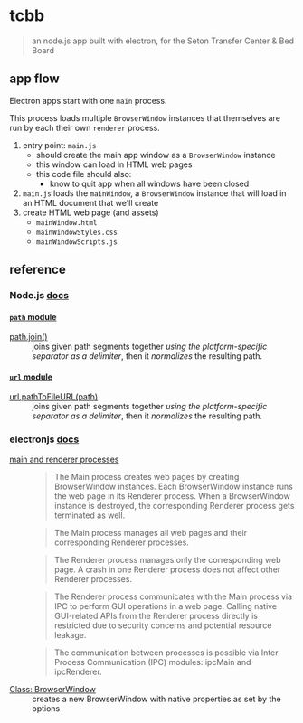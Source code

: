 # tcbb

> an node.js app built with electron, for the Seton Transfer Center & Bed Board

## app flow

Electron apps start with one `main` process.

This process loads multiple `BrowserWindow` instances that themselves are run by each their own `renderer` process.

1. entry point: `main.js`
	- should create the main app window as a `BrowserWindow` instance
	- this window can load in HTML web pages
	- this code file should also:
		- know to quit app when all windows have been closed
2. `main.js` loads the `mainWindow`, a `BrowserWindow` instance that will load in an HTML document that we'll create
3. create HTML web page (and assets)
	- `mainWindow.html`
	- `mainWindowStyles.css`
	- `mainWindowScripts.js`

## reference

### Node.js [docs](https://nodejs.org/api/index.html)


#### [`path` module](https://nodejs.org/api/path.html)

<dl>
<dt><a href="https://nodejs.org/api/path.html#path_path_join_paths">path.join()</a></dt>
<dd>joins given path segments together <em>using the platform-specific separator as a delimiter</em>, then it <em>normalizes</em> the resulting path.</dd>
</dl>

#### [`url` module](https://nodejs.org/api/url.html#url_the_whatwg_url_api)


<dl>
<dt><a href="https://nodejs.org/api/url.html#url_url_pathtofileurl_path">url.pathToFileURL(path)</a></dt>
<dd>joins given path segments together <em>using the platform-specific separator as a delimiter</em>, then it <em>normalizes</em> the resulting path.</dd>
</dl>


### electronjs [docs](https://www.electronjs.org/docs)

<dl>
<dt><a href="https://www.electronjs.org/docs/tutorial/quick-start#main-and-renderer-processes">main and renderer processes</a></dt>
<dd>
	<blockquote>The Main process creates web pages by creating BrowserWindow instances. Each BrowserWindow instance runs the web page in its Renderer process. When a BrowserWindow instance is destroyed, the corresponding Renderer process gets terminated as well.</blockquote>
	<blockquote>The Main process manages all web pages and their corresponding Renderer processes.</blockquote>
	<blockquote>The Renderer process manages only the corresponding web page. A crash in one Renderer process does not affect other Renderer processes.</blockquote>
	<blockquote>The Renderer process communicates with the Main process via IPC to perform GUI operations in a web page. Calling native GUI-related APIs from the Renderer process directly is restricted due to security concerns and potential resource leakage.</blockquote>
	<blockquote>The communication between processes is possible via Inter-Process Communication (IPC) modules: ipcMain and ipcRenderer.</blockquote>
</dd>
<dt><a href="https://www.electronjs.org/docs/api/browser-window#class-browserwindow">Class: BrowserWindow</a></dt>
<dd>creates a new BrowserWindow with native properties as set by the options</dd>
</dl>